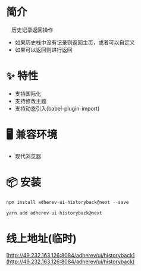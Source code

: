 # 简介
&ensp;&ensp;历史记录返回操作
- 如果历史栈中没有记录则返回主页，或者可以自定义
- 如果可以返回则进行返回

# ✨ 特性
- 支持国际化
- 支持修改主题
- 支持动态引入(babel-plugin-import)

# 🖥 兼容环境
- 现代浏览器

# 📦 安装
```javascript
npm install adherev-ui-historyback@next --save
```

```javascript
yarn add adherev-ui-historyback@next
```

# 线上地址(临时)
[http://49.232.163.126:8084/adherev/ui/historyback](http://49.232.163.126:8084/adherev/ui/historyback)

